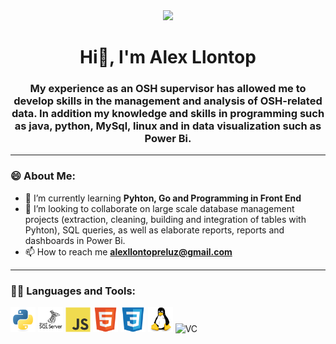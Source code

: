 <div id='header' align='center'>
  <img src='https://media.giphy.com/media/l3vR3LpUR3uFkFXlC/giphy.gif' width='200'/>
  <h1 align='center'>Hi👋, I'm Alex Llontop</h1>
  <h3 align='center'>My experience as an OSH supervisor has allowed me to develop skills in the management and analysis of OSH-related data. In addition my knowledge and skills in programming such as java, python, MySql, linux and in data visualization such as Power Bi.</h3>
</div>

---

### 😄 About Me:

- 🌱 I’m currently learning **Pyhton, Go and Programming in Front End**
- 🔭 I’m looking to collaborate on large scale database management projects (extraction, cleaning, building and integration of tables with Pyhton), SQL queries, as well as elaborate reports, reports and dashboards in Power Bi.
- 📫 How to reach me **alexllontopreluz@gmail.com**

---

<div align='left'>
  <h3>👨‍💻 Languages and Tools: </h3>
  <div>
    <img src='https://github.com/devicons/devicon/blob/master/icons/python/python-original.svg' tittle='PYTHON' alt='PY' width='40' height='40'/>
    <img src='https://github.com/devicons/devicon/blob/master/icons/microsoftsqlserver/microsoftsqlserver-plain-wordmark.svg' tittle='JavaScript' alt='JS' width='40' height='40'/>
    <img src='https://github.com/devicons/devicon/blob/master/icons/javascript/javascript-original.svg' tittle='JavaScript' alt='JS' width='40' height='40'/>
    <img src='https://github.com/devicons/devicon/blob/master/icons/html5/html5-original.svg' tittle='HTML5' alt='HTML' width='40' height='40'/>
    <img src='https://github.com/devicons/devicon/blob/master/icons/css3/css3-original.svg' tittle='CSS3' alt='CSS' width='40' height='40'/>
    <img src='https://github.com/devicons/devicon/blob/master/icons/linux/linux-original.svg' tittle='Linux' alt='Linux' width='40' height='40'/>
    <img src='https://icon-icons.com/es/icono/Microsoft-Visual-Studio-Code-Alt-macOS-BigSur/189953' tittle='VC' alt='VC' width='40' height='40'/>
  </div>
    
  </div>
</div>
